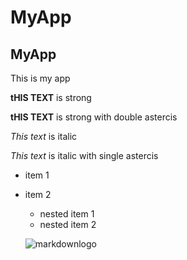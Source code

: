 # MyApp
## MyApp

This is my app

__tHIS TEXT__ is strong

**tHIS TEXT** is strong with double astercis

_This text_ is italic

*This text* is italic with single astercis

* item 1
* item 2
    * nested item 1
    * nested item 2

    ![markdownlogo](https://image.tmdb.org/t/p/w500/1E5baAaEse26fej7uHcjOgEE2t2.jpg)


